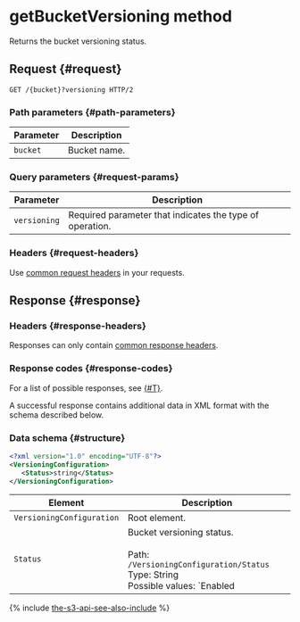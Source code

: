 # getBucketVersioning method

Returns the bucket versioning status.

## Request {#request}

```http
GET /{bucket}?versioning HTTP/2
```

### Path parameters {#path-parameters}

Parameter | Description
----- | -----
`bucket` | Bucket name.

### Query parameters {#request-params}

Parameter | Description
----- | -----
`versioning` | Required parameter that indicates the type of operation.

### Headers {#request-headers}
Use [common request headers](../common-request-headers.md) in your requests.

## Response {#response}

### Headers {#response-headers}

Responses can only contain [common response headers](../common-response-headers.md).

### Response codes {#response-codes}

For a list of possible responses, see [{#T}](../response-codes.md).

A successful response contains additional data in XML format with the schema described below.

### Data schema {#structure}
```xml
<?xml version="1.0" encoding="UTF-8"?>
<VersioningConfiguration>
   <Status>string</Status>
</VersioningConfiguration>
```

Element | Description
----- | -----
`VersioningConfiguration` | Root element.
`Status` | Bucket versioning status.<br/><br/>Path: `/VersioningConfiguration/Status`<br/>Type: String<br/>Possible values: `Enabled | Suspended`

{% include [the-s3-api-see-also-include](../../../../_includes/storage/the-s3-api-see-also-include.md) %}